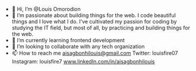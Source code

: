 - 👋 Hi, I’m @Louis Omorodion
- 👀 I’m passionate about building things for the web. I code beautiful things and I love what I do. I’ve cultivated my passion for coding by studying the IT field, but most of all, by practicing and building things for the web.
- 🌱 I’m currently learning frontend development
- 💞️ I’m looking to collaborate with any tech organization
- 📫 How to reach me aisagbonhilouis@gmail.com
Twitter: louisfire07
Instagram: louisfire7
www.linkedIn.com/in/aisagbonhilouis
<!---
Louisomo/Louisomo is a ✨ special ✨ repository because its `README.md` (this file) appears on your GitHub profile.
You can click the Preview link to take a look at your changes.
--->
